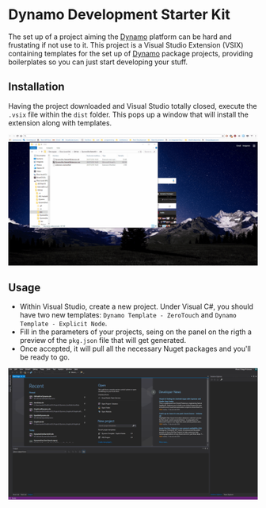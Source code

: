 # Dynamo Development Starter Kit

The set up of a project aiming the [Dynamo](http://dynamobim.org/) platform can be hard and frustating if not use to it. This project is a Visual Studio Extension (VSIX) containing templates for the set up of [Dynamo](http://dynamobim.org/) package projects, providing boilerplates so you can just start developing your stuff.

## Installation

Having the project downloaded and Visual Studio totally closed, execute the `.vsix` file within the `dist` folder. This pops up a window that will install the extension along with templates.

![Installing](assets/images/installation.gif)

## Usage

- Within Visual Studio, create a new project. Under Visual C#, you should have two new templates: `Dynamo Template - ZeroTouch` and `Dynamo Template - Explicit Node`.
- Fill in the parameters of your projects, seing on the panel on the rigth a preview of the `pkg.json` file that will get generated.
- Once accepted, it will pull all the necessary Nuget packages and you'll be ready to go.

![Usage](assets/images/usage.gif)